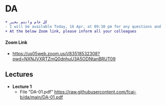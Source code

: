# DA



```diff
+ كل عام وانتم بخير
- I will be available Today, 16 Apr, at 09:30 pm for any questions and course issues 
+ At the below Zoom link, please inform all your colleagues
```

#### Zoom Link
+ https://us05web.zoom.us/j/83518532308?pwd=NXNJVXRTZmQ0dnhuU3A5ODNtanBRUT09
 

## Lectures
- **Lecture 1** 
  - File "DA-01.pdf" https://raw.githubusercontent.com/fcai-b/da/main/DA-01.pdf
